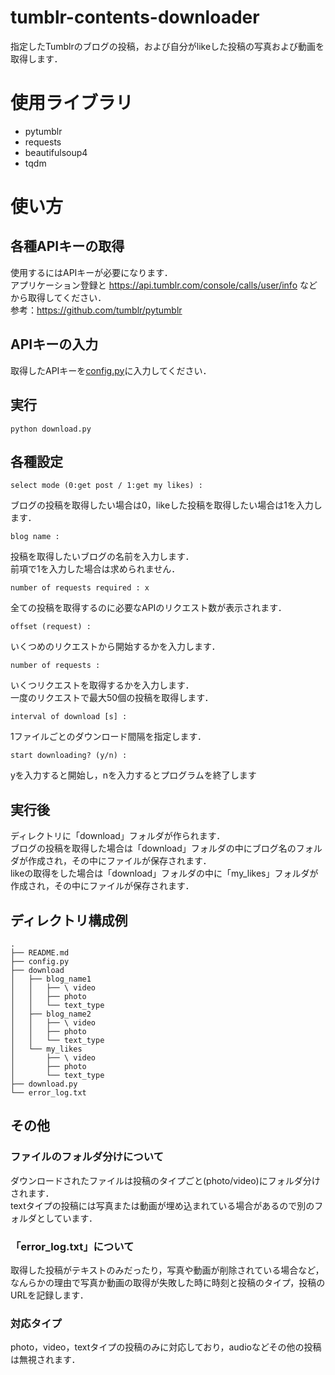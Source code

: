 # tumblr-contents-downloader
指定したTumblrのブログの投稿，および自分がlikeした投稿の写真および動画を取得します．  

# 使用ライブラリ
* pytumblr
* requests
* beautifulsoup4
* tqdm

# 使い方
## 各種APIキーの取得
使用するにはAPIキーが必要になります．  
アプリケーション登録と https://api.tumblr.com/console/calls/user/info などから取得してください．  
参考：https://github.com/tumblr/pytumblr  

## APIキーの入力
取得したAPIキーを[config.py](https://github.com/temp176/tumblr-contents-downloader/blob/master/config.py)に入力してください．  

## 実行
```
python download.py
```

## 各種設定
```
select mode (0:get post / 1:get my likes) :
```
ブログの投稿を取得したい場合は0，likeした投稿を取得したい場合は1を入力します．  

```
blog name :
```
投稿を取得したいブログの名前を入力します．  
前項で1を入力した場合は求められません．  

```
number of requests required : x
```
全ての投稿を取得するのに必要なAPIのリクエスト数が表示されます．    

```
offset (request) :
```
いくつめのリクエストから開始するかを入力します．  

```
number of requests :
```
いくつリクエストを取得するかを入力します．  
一度のリクエストで最大50個の投稿を取得します．  

```
interval of download [s] :
```
1ファイルごとのダウンロード間隔を指定します．  

```
start downloading? (y/n) :
```
yを入力すると開始し，nを入力するとプログラムを終了します

## 実行後
ディレクトリに「download」フォルダが作られます．    
ブログの投稿を取得した場合は「download」フォルダの中にブログ名のフォルダが作成され，その中にファイルが保存されます．  
likeの取得をした場合は「download」フォルダの中に「my_likes」フォルダが作成され，その中にファイルが保存されます．  

## ディレクトリ構成例
```
.  
├── README.md  
├── config.py  
├── download  
│   ├── blog_name1  
│   │   ├── \ video  
│   │   ├── photo  
│   │   └── text_type  
│   ├── blog_name2  
│   │   ├── \ video  
│   │   ├── photo  
│   │   └── text_type  
│   └── my_likes  
│       ├── \ video  
│       ├── photo  
│       └── text_type  
├── download.py  
└── error_log.txt  
```

## その他
### ファイルのフォルダ分けについて
ダウンロードされたファイルは投稿のタイプごと(photo/video)にフォルダ分けされます．  
textタイプの投稿には写真または動画が埋め込まれている場合があるので別のフォルダとしています．  

### 「error_log.txt」について
取得した投稿がテキストのみだったり，写真や動画が削除されている場合など，なんらかの理由で写真か動画の取得が失敗した時に時刻と投稿のタイプ，投稿のURLを記録します．

### 対応タイプ
photo，video，textタイプの投稿のみに対応しており，audioなどその他の投稿は無視されます．  

